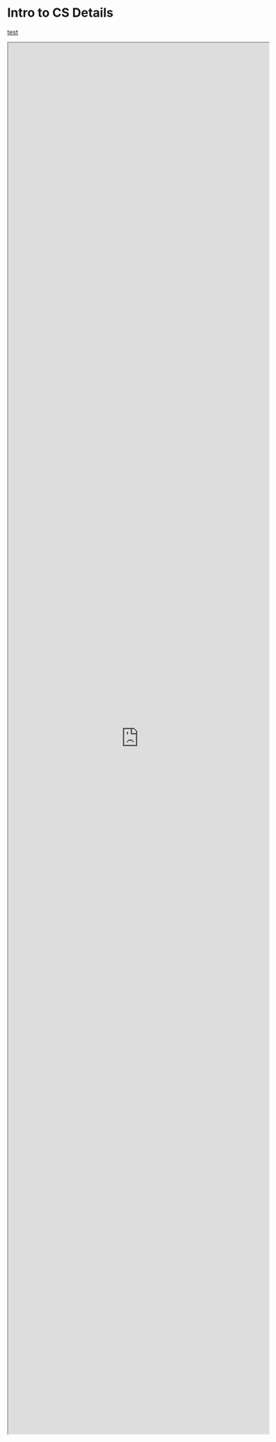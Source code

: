 # Intro to CS Details
[test](https://deepnote.com/@megan-leich/CS-Practice-Pages-05PDQ7U7TLaPaq4jQBoWUA)

<p><iframe style="overflow: hidden;" src="https://deepnote.com/@megan-leich/CS-Practice-Pages-05PDQ7U7TLaPaq4jQBoWUA" width="600" height="3200"></iframe></p>

